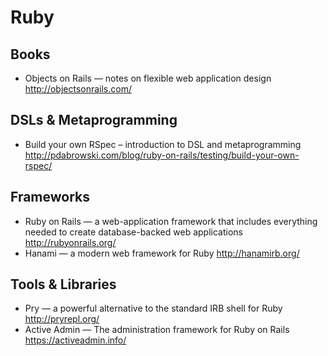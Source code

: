 # Ruby

## Books

* Objects on Rails — notes on flexible web application design
  http://objectsonrails.com/

## DSLs & Metaprogramming

* Build your own RSpec – introduction to DSL and metaprogramming
  http://pdabrowski.com/blog/ruby-on-rails/testing/build-your-own-rspec/

## Frameworks

* Ruby on Rails — a web-application framework that includes everything needed to create database-backed web applications
  http://rubyonrails.org/
* Hanami — a modern web framework for Ruby
  http://hanamirb.org/

## Tools & Libraries

* Pry — a powerful alternative to the standard IRB shell for Ruby
  http://pryrepl.org/
* Active Admin — The administration framework for Ruby on Rails
  https://activeadmin.info/
